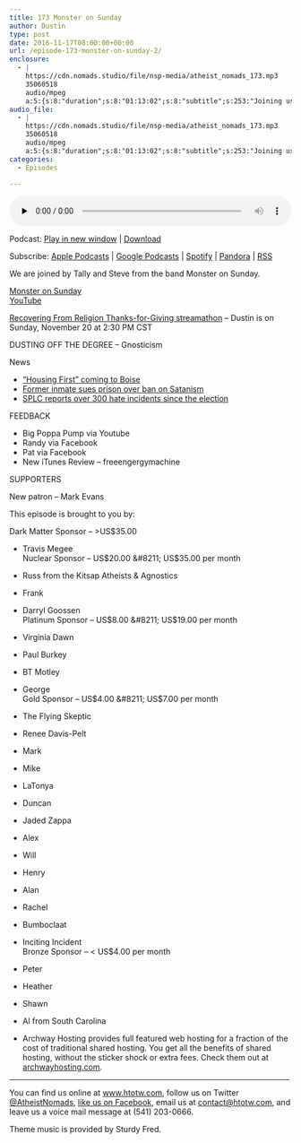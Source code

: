 ```yaml
---
title: 173 Monster on Sunday
author: Dustin
type: post
date: 2016-11-17T08:00:00+00:00
url: /﻿episode-173-monster-on-sunday-2/
enclosure:
  - |
    https://cdn.nomads.studio/file/nsp-media/atheist_nomads_173.mp3
    35060518
    audio/mpeg
    a:5:{s:8:"duration";s:8:"01:13:02";s:8:"subtitle";s:253:"Joining us are Tally and Steve from the band Monster on Sunday.    - Dustin is on Sunday, November 20 at 2:30 PM CST DUSTING OFF THE DEGREE - Gnosticism News *  *  *  FEEDBACK * Big Poppa Pump via Youtube * Randy via Facebook * Pat via Facebook * New...";s:8:"explicit";s:1:"1";s:13:"episode_title";s:17:"Monster on Sunday";s:10:"episode_no";s:3:"173";}
audio_file:
  - |
    https://cdn.nomads.studio/file/nsp-media/atheist_nomads_173.mp3
    35060518
    audio/mpeg
    a:5:{s:8:"duration";s:8:"01:13:02";s:8:"subtitle";s:253:"Joining us are Tally and Steve from the band Monster on Sunday.    - Dustin is on Sunday, November 20 at 2:30 PM CST DUSTING OFF THE DEGREE - Gnosticism News *  *  *  FEEDBACK * Big Poppa Pump via Youtube * Randy via Facebook * Pat via Facebook * New...";s:8:"explicit";s:1:"1";s:13:"episode_title";s:17:"Monster on Sunday";s:10:"episode_no";s:3:"173";}
categories:
  - Episodes

---
```

<div itemscope itemtype="http://schema.org/AudioObject">
  <meta itemprop="name" content="173 Monster on Sunday" />
  
  <meta itemprop="uploadDate" content="2016-11-17T01:00:00-07:00" />
  
  <meta itemprop="encodingFormat" content="audio/mpeg" />
  
  <meta itemprop="duration" content="PT1H13M02S" />
  
  <meta itemprop="description" content="Joining us are Tally and Steve from the band Monster on Sunday.    - Dustin is on Sunday, November 20 at 2:30 PM CST DUSTING OFF THE DEGREE - Gnosticism News *  *  *  FEEDBACK * Big Poppa Pump via Youtube * Randy via Facebook * Pat via Facebook * New..." />
  
  <meta itemprop="contentUrl" content="https://dts.podtrac.com/redirect.mp3/cdn.nomads.studio/file/nsp-media/atheist_nomads_173.mp3" />
  
  <meta itemprop="contentSize" content="33.4" />
  </p> 
  
  <div class="powerpress_player" id="powerpress_player_8435">
    <audio class="wp-audio-shortcode" id="audio-5055-179" preload="none" style="width: 100%;" controls="controls"><source type="audio/mpeg" src="https://dts.podtrac.com/redirect.mp3/cdn.nomads.studio/file/nsp-media/atheist_nomads_173.mp3?_=179" /><a href="https://dts.podtrac.com/redirect.mp3/cdn.nomads.studio/file/nsp-media/atheist_nomads_173.mp3">https://dts.podtrac.com/redirect.mp3/cdn.nomads.studio/file/nsp-media/atheist_nomads_173.mp3</a></audio>
  </div>
</div>

<p class="powerpress_links powerpress_links_mp3">
  Podcast: <a href="https://dts.podtrac.com/redirect.mp3/cdn.nomads.studio/file/nsp-media/atheist_nomads_173.mp3" class="powerpress_link_pinw" target="_blank" title="Play in new window" onclick="return powerpress_pinw('https://htotw.com/?powerpress_pinw=5055-podcast');" rel="nofollow">Play in new window</a> | <a href="https://dts.podtrac.com/redirect.mp3/cdn.nomads.studio/file/nsp-media/atheist_nomads_173.mp3" class="powerpress_link_d" title="Download" rel="nofollow" download="atheist_nomads_173.mp3">Download</a>
</p>

<p class="powerpress_links powerpress_subscribe_links">
  Subscribe: <a href="https://podcasts.apple.com/us/podcast/humanists-take-on-the-world/id530050098?mt=2&ls=1" class="powerpress_link_subscribe powerpress_link_subscribe_itunes" target="_blank" title="Subscribe on Apple Podcasts" rel="nofollow">Apple Podcasts</a> | <a href="https://www.google.com/podcasts?feed=aHR0cDovL2F0aGVpc3Rub21hZHMubGlic3luLmNvbS9yc3M%3D" class="powerpress_link_subscribe powerpress_link_subscribe_googleplay" target="_blank" title="Subscribe on Google Podcasts" rel="nofollow">Google Podcasts</a> | <a href="https://open.spotify.com/show/3LzK2xZGike6Tc1GEMtMbr?si=LieN9SNuTpq96smuaUsH8A" class="powerpress_link_subscribe powerpress_link_subscribe_spotify" target="_blank" title="Subscribe on Spotify" rel="nofollow">Spotify</a> | <a href="https://www.pandora.com/podcast/atheist-nomads/PC:10122?corr=62071012&part=ug" class="powerpress_link_subscribe powerpress_link_subscribe_pandora" target="_blank" title="Subscribe on Pandora" rel="nofollow">Pandora</a> | <a href="https://htotw.com/feed/podcast/" class="powerpress_link_subscribe powerpress_link_subscribe_rss" target="_blank" title="Subscribe via RSS" rel="nofollow">RSS</a>
</p>

We are joined by Tally and Steve from the band Monster on Sunday.

<a href="http://monsteronsunday.com/" target="_blank" rel="noopener">Monster on Sunday</a>  
<a href="https://www.youtube.com/user/monsteronsundayband/videos" target="_blank" rel="noopener">YouTube</a>

<a href="https://www.facebook.com/events/1016526028469988/?active_tab=about" target="_blank" rel="noopener">Recovering From Religion Thanks-for-Giving streamathon</a> &#8211; Dustin is on Sunday, November 20 at 2:30 PM CST

DUSTING OFF THE DEGREE &#8211; Gnosticism

News  
* <a href="http://www.boiseweekly.com/boise/boise-housing-first-project-closer-to-reality-with-funds-for-construction-services/Content?oid=3930343" target="_blank" rel="noopener">“Housing First” coming to Boise</a>  
* <a href="https://www.abqjournal.com/888278/exinmate-sues-prison-over-ban-on-satanism.html" target="_blank" rel="noopener">Former inmate sues prison over ban on Satanism</a>  
* <a href="https://thinkprogress.org/300-hate-incidents-since-election-day-bf9fd91edbd6#.aure363t3" target="_blank" rel="noopener">SPLC reports over 300 hate incidents since the election</a>

FEEDBACK  
* Big Poppa Pump via Youtube  
* Randy via Facebook  
* Pat via Facebook  
* New iTunes Review &#8211; freeengergymachine

SUPPORTERS

New patron &#8211; Mark Evans

This episode is brought to you by:

Dark Matter Sponsor &#8211; >US$35.00  
* Travis Megee  
Nuclear Sponsor &#8211; US$20.00 &#8211; US$35.00 per month  
* Russ from the Kitsap Atheists & Agnostics  
* Frank  
* Darryl Goossen  
Platinum Sponsor &#8211; US$8.00 &#8211; US$19.00 per month  
* Virginia Dawn  
* Paul Burkey  
* BT Motley  
* George  
Gold Sponsor &#8211; US$4.00 &#8211; US$7.00 per month  
* The Flying Skeptic  
* Renee Davis-Pelt  
* Mark  
* Mike  
* LaTonya  
* Duncan  
* Jaded Zappa  
* Alex  
* Will  
* Henry  
* Alan  
* Rachel  
* Bumboclaat  
* Inciting Incident  
Bronze Sponsor &#8211; < US$4.00 per month  
* Peter  
* Heather  
* Shawn  
* Al from South Carolina

* Archway Hosting provides full featured web hosting for a fraction of the cost of traditional shared hosting. You get all the benefits of shared hosting, without the sticker shock or extra fees. Check them out at <a href="http://archwayhosting.com/" target="_blank" rel="noopener">archwayhosting.com</a>.

<hr width="500" />

You can find us online at <a href="https://www.htotw.com/" target="_blank" rel="noopener">www.htotw.com</a>, follow us on Twitter <a href="https://twitter.com/AtheistNomads" target="_blank" rel="noopener">@AtheistNomads</a>, <a href="https://htotw.com/facebook" target="_blank" rel="noopener">like us on Facebook</a>, email us at <contact@htotw.com>, and leave us a voice mail message at (541) 203-0666.

Theme music is provided by Sturdy Fred.